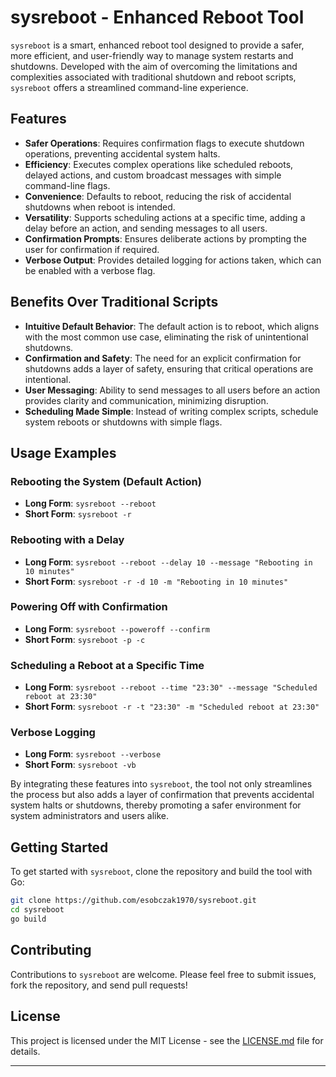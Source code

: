 # sysreboot - Enhanced Reboot Tool

`sysreboot` is a smart, enhanced reboot tool designed to provide a safer, more efficient, and user-friendly way to manage system restarts and shutdowns. Developed with the aim of overcoming the limitations and complexities associated with traditional shutdown and reboot scripts, `sysreboot` offers a streamlined command-line experience.

## Features

- **Safer Operations**: Requires confirmation flags to execute shutdown operations, preventing accidental system halts.
- **Efficiency**: Executes complex operations like scheduled reboots, delayed actions, and custom broadcast messages with simple command-line flags.
- **Convenience**: Defaults to reboot, reducing the risk of accidental shutdowns when reboot is intended.
- **Versatility**: Supports scheduling actions at a specific time, adding a delay before an action, and sending messages to all users.
- **Confirmation Prompts**: Ensures deliberate actions by prompting the user for confirmation if required.
- **Verbose Output**: Provides detailed logging for actions taken, which can be enabled with a verbose flag.

## Benefits Over Traditional Scripts

- **Intuitive Default Behavior**: The default action is to reboot, which aligns with the most common use case, eliminating the risk of unintentional shutdowns.
- **Confirmation and Safety**: The need for an explicit confirmation for shutdowns adds a layer of safety, ensuring that critical operations are intentional.
- **User Messaging**: Ability to send messages to all users before an action provides clarity and communication, minimizing disruption.
- **Scheduling Made Simple**: Instead of writing complex scripts, schedule system reboots or shutdowns with simple flags.

## Usage Examples

### Rebooting the System (Default Action)

- **Long Form**: `sysreboot --reboot`
- **Short Form**: `sysreboot -r`

### Rebooting with a Delay

- **Long Form**: `sysreboot --reboot --delay 10 --message "Rebooting in 10 minutes"`
- **Short Form**: `sysreboot -r -d 10 -m "Rebooting in 10 minutes"`

### Powering Off with Confirmation

- **Long Form**: `sysreboot --poweroff --confirm`
- **Short Form**: `sysreboot -p -c`

### Scheduling a Reboot at a Specific Time

- **Long Form**: `sysreboot --reboot --time "23:30" --message "Scheduled reboot at 23:30"`
- **Short Form**: `sysreboot -r -t "23:30" -m "Scheduled reboot at 23:30"`

### Verbose Logging

- **Long Form**: `sysreboot --verbose`
- **Short Form**: `sysreboot -vb`

By integrating these features into `sysreboot`, the tool not only streamlines the process but also adds a layer of confirmation that prevents accidental system halts or shutdowns, thereby promoting a safer environment for system administrators and users alike.

## Getting Started

To get started with `sysreboot`, clone the repository and build the tool with Go:

```sh
git clone https://github.com/esobczak1970/sysreboot.git
cd sysreboot
go build
```

## Contributing

Contributions to `sysreboot` are welcome. Please feel free to submit issues, fork the repository, and send pull requests!

## License

This project is licensed under the MIT License - see the [LICENSE.md](LICENSE.md) file for details.

---

